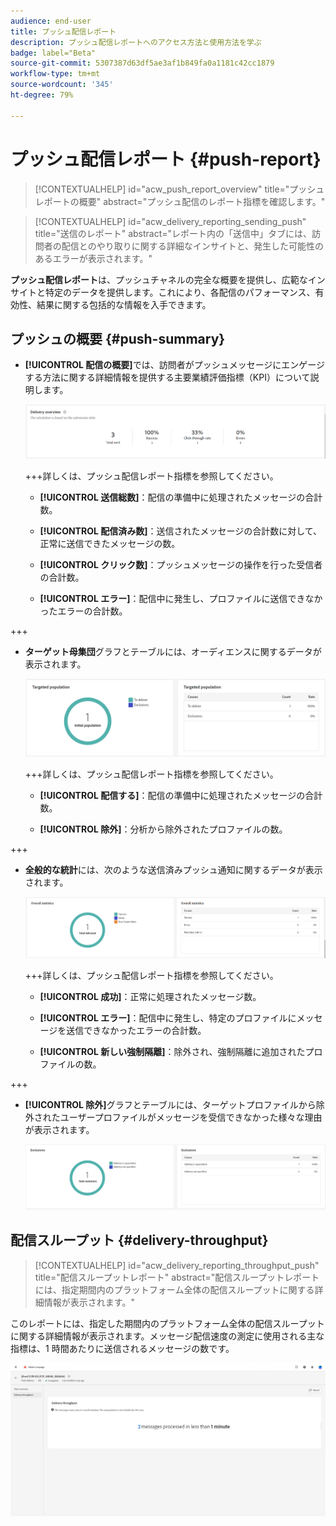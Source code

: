 ```yaml
---
audience: end-user
title: プッシュ配信レポート
description: プッシュ配信レポートへのアクセス方法と使用方法を学ぶ
badge: label="Beta"
source-git-commit: 5307387d63df5ae3af1b849fa0a1181c42cc1879
workflow-type: tm+mt
source-wordcount: '345'
ht-degree: 79%

---
```


# プッシュ配信レポート {#push-report}

>[!CONTEXTUALHELP]
>id="acw_push_report_overview"
>title="プッシュレポートの概要"
>abstract="プッシュ配信のレポート指標を確認します。"

>[!CONTEXTUALHELP]
>id="acw_delivery_reporting_sending_push"
>title="送信のレポート"
>abstract="レポート内の「送信中」タブには、訪問者の配信とのやり取りに関する詳細なインサイトと、発生した可能性のあるエラーが表示されます。"

**プッシュ配信レポート**&#x200B;は、プッシュチャネルの完全な概要を提供し、広範なインサイトと特定のデータを提供します。これにより、各配信のパフォーマンス、有効性、結果に関する包括的な情報を入手できます。

## プッシュの概要 {#push-summary}

* **[!UICONTROL 配信の概要]**&#x200B;では、訪問者がプッシュメッセージにエンゲージする方法に関する詳細情報を提供する主要業績評価指標（KPI）について説明します。

  ![](assets/reporting_push_3.png)

  +++詳しくは、プッシュ配信レポート指標を参照してください。

   * **[!UICONTROL 送信総数]**：配信の準備中に処理されたメッセージの合計数。

   * **[!UICONTROL 配信済み数]**：送信されたメッセージの合計数に対して、正常に送信できたメッセージの数。

   * **[!UICONTROL クリック数]**：プッシュメッセージの操作を行った受信者の合計数。

   * **[!UICONTROL エラー]**：配信中に発生し、プロファイルに送信できなかったエラーの合計数。

+++

* **ターゲット母集団**&#x200B;グラフとテーブルには、オーディエンスに関するデータが表示されます。

  ![](assets/reporting_push_4.png)

  +++詳しくは、プッシュ配信レポート指標を参照してください。

   * **[!UICONTROL 配信する]**：配信の準備中に処理されたメッセージの合計数。

   * **[!UICONTROL 除外]**：分析から除外されたプロファイルの数。

+++

* **全般的な統計**&#x200B;には、次のような送信済みプッシュ通知に関するデータが表示されます。

  ![](assets/reporting_push_5.png)

  +++詳しくは、プッシュ配信レポート指標を参照してください。

   * **[!UICONTROL 成功]**：正常に処理されたメッセージ数。

   * **[!UICONTROL エラー]**：配信中に発生し、特定のプロファイルにメッセージを送信できなかったエラーの合計数。

   * **[!UICONTROL 新しい強制隔離]**：除外され、強制隔離に追加されたプロファイルの数。

+++

* **[!UICONTROL 除外]**&#x200B;グラフとテーブルには、ターゲットプロファイルから除外されたユーザープロファイルがメッセージを受信できなかった様々な理由が表示されます。

  ![](assets/reporting_push_6.png)

## 配信スループット {#delivery-throughput}

>[!CONTEXTUALHELP]
>id="acw_delivery_reporting_throughput_push"
>title="配信スループットレポート"
>abstract="配信スループットレポートには、指定期間内のプラットフォーム全体の配信スループットに関する詳細情報が表示されます。"

このレポートには、指定した期間内のプラットフォーム全体の配信スループットに関する詳細情報が表示されます。メッセージ配信速度の測定に使用される主な指標は、1 時間あたりに送信されるメッセージの数です。

![](assets/reporting_push_2.png)
